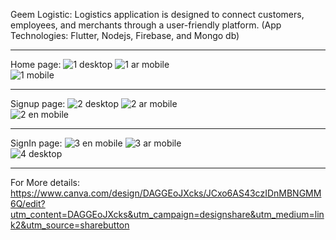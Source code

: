 Geem Logistic: 
Logistics application is designed to connect customers, employees, and merchants through a user-friendly platform.  (App Technologies: Flutter, Nodejs, Firebase, and Mongo db)
_______________________________________________________________________________________________________________________________________________________________________________
Home page:
![1 desktop](https://github.com/TaimaHamadneh/Geem-Logistic-/assets/98472054/2b00dc40-c95e-4fea-bf68-640e03f62951)
![1 ar mobile](https://github.com/TaimaHamadneh/Geem-Logistic-/assets/98472054/baf751ce-8912-4344-95ce-d613fd70a7a2)   
![1 mobile](https://github.com/TaimaHamadneh/Geem-Logistic-/assets/98472054/020815e5-3598-45a8-b095-6fd980a9c377)
_______________________________________________________________________________________________________________________________________________________________________________
Signup page:
![2 desktop](https://github.com/TaimaHamadneh/Geem-Logistic-/assets/98472054/b5147a8b-caf2-4549-b441-f359a9101cea)
![2 ar mobile](https://github.com/TaimaHamadneh/Geem-Logistic-/assets/98472054/63a50ec7-28c7-4edb-ab62-9b6b68edfa27)   
![2 en mobile](https://github.com/TaimaHamadneh/Geem-Logistic-/assets/98472054/39182844-2b7b-4be2-9887-b826cc49bad6)
_______________________________________________________________________________________________________________________________________________________________________________
SignIn page: 
![3 en mobile](https://github.com/TaimaHamadneh/Geem-Logistic-/assets/98472054/3f29b837-9137-431e-b006-c3797d6d4d61)
![3 ar mobile](https://github.com/TaimaHamadneh/Geem-Logistic-/assets/98472054/51f7a285-d75d-4264-908a-0f42c47f935a)    
![4 desktop](https://github.com/TaimaHamadneh/Geem-Logistic-/assets/98472054/ad9af9d3-cc84-4093-ba78-b7ff93f34f98)
_______________________________________________________________________________________________________________________________________________________________________________
For More details:
https://www.canva.com/design/DAGGEoJXcks/JCxo6AS43czIDnMBNGMM6Q/edit?utm_content=DAGGEoJXcks&utm_campaign=designshare&utm_medium=link2&utm_source=sharebutton

